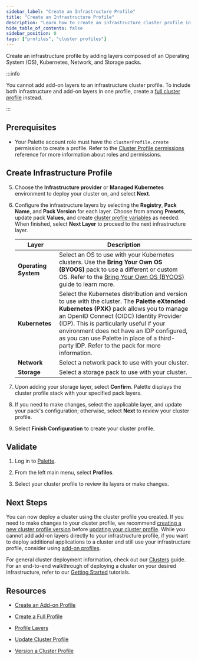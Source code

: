 ```yaml
---
sidebar_label: "Create an Infrastructure Profile"
title: "Create an Infrastructure Profile"
description: "Learn how to create an infrastructure cluster profile in Palette."
hide_table_of_contents: false
sidebar_position: 0
tags: ["profiles", "cluster profiles"]
---
```


Create an infrastructure profile by adding layers composed of an Operating System (OS), Kubernetes, Network, and Storage
packs.

:::info

You cannot add add-on layers to an infrastructure cluster profile. To include both infrastructure and add-on layers in
one profile, create a [full cluster profile](./create-full-profile.md) instead.

:::

## Prerequisites

- Your Palette account role must have the `clusterProfile.create` permission to create a profile. Refer to the
  [Cluster Profile permissions](../../../user-management/palette-rbac/project-scope-roles-permissions.md#cluster-profile)
  reference for more information about roles and permissions.

## Create Infrastructure Profile

<PartialsComponent category="profiles" name="create-profile-enablement" edition="Infrastructure" />

5. Choose the **Infrastructure provider** or **Managed Kubernetes** environment to deploy your cluster on, and select
   **Next**.

   <!-- >:::info

   Cluster profiles created from a Tech Preview cloud type are intended for clusters that a cloud provider deploys using
   Palette's generic framework built upon the open source Cluster API (CAPI) initiative.

   When creating a profile using a Tech Preview cloud type, you do not have to specify anything for the OS or Kubernetes
   layers. Out-of-the-box packs are provided for the network and storage profile layers.

   ::: -->

<!-- prettier-ignore-start -->

6. Configure the infrastructure layers by selecting the **Registry**, **Pack Name**, and **Pack Version** for each layer. Choose from among **Presets**, update pack **Values**, and create [cluster profile variables](../create-cluster-profiles/define-profile-variables/define-profile-variables.md) as needed. When finished, select **Next Layer** to proceed to the next infrastructure layer.

      | **Layer**            | **Description**                                                                                                                                                                                                                                                                                                                                                                                                                                |
      | -------------------- | ---------------------------------------------------------------------------------------------------------------------------------------------------------------------------------------------------------------------------------------------------------------------------------------------------------------------------------------------------------------------------------------------------------------------------------------------- |
      | **Operating System** | Select an OS to use with your Kubernetes clusters. Use the **Bring Your Own OS (BYOOS)** pack to use a different or custom OS. Refer to the [Bring Your Own OS (BYOOS)](../../../byoos/byoos.md) guide to learn more.                                                                                                                                                                                                                             |
      | **Kubernetes**       | Select the Kubernetes distribution and version to use with the cluster. The **Palette eXtended Kubernetes (PXK)** pack allows you to manage an OpenID Connect (OIDC) Identity Provider (IDP). This is particularly useful if your environment does not have an IDP configured, as you can use Palette in place of a third-party IDP. Refer to the <VersionedLink text="Palette eXtended Kubernetes (PXK)" url="/integrations/packs/?pack=kubernetes&tab=custom" /> pack for more information. |
      | **Network**          | Select a network pack to use with your cluster.                                                                                                                                                                                                                                                                                                                                                                                               |
      | **Storage**          | Select a storage pack to use with your cluster.                                                                                                                                                                                                                                                                                                                                                                                               |

<!-- prettier-ignore-end -->

7. Upon adding your storage layer, select **Confirm**. Palette displays the cluster profile stack with your specified
   pack layers.

8. If you need to make changes, select the applicable layer, and update your pack's configuration; otherwise, select
   **Next** to review your cluster profile.

9. Select **Finish Configuration** to create your cluster profile.

## Validate

1. Log in to [Palette](https://console.spectrocloud.com).

2. From the left main menu, select **Profiles**.

3. Select your cluster profile to review its layers or make changes.

## Next Steps

You can now deploy a cluster using the cluster profile you created. If you need to make changes to your cluster profile,
we recommend [creating a new cluster profile version](../modify-cluster-profiles/version-cluster-profile.md) before
[updating your cluster profile](../modify-cluster-profiles/update-cluster-profile.md). While you cannot add add-on
layers directly to your infrastructure profile, if you want to deploy additional applications to a cluster and still use
your infrastructure profile, consider using [add-on profiles](./create-addon-profile/).

For general cluster deployment information, check out our [Clusters](../../../clusters/clusters.md) guide. For an
end-to-end walkthrough of deploying a cluster on your desired infrastructure, refer to our
[Getting Started](../../../tutorials/getting-started/palette/palette.md) tutorials.

## Resources

- [Create an Add-on Profile](../create-cluster-profiles/create-addon-profile/create-addon-profile.md)

- [Create a Full Profile](../create-cluster-profiles/create-full-profile.md)

- [Profile Layers](../cluster-profiles.md#profile-layers)

- [Update Cluster Profile](../modify-cluster-profiles/update-cluster-profile.md)

- [Version a Cluster Profile](../modify-cluster-profiles/version-cluster-profile.md)
